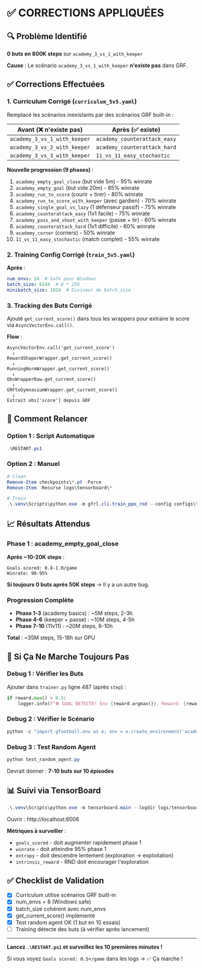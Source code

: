 # ✅ CORRECTIONS APPLIQUÉES

## 🔍 Problème Identifié

**0 buts en 800K steps** sur `academy_3_vs_1_with_keeper`

**Cause** : Le scénario `academy_3_vs_1_with_keeper` **n'existe pas** dans GRF.

## ✅ Corrections Effectuées

### 1. Curriculum Corrigé (`curriculum_5v5.yaml`)

Remplacé les scénarios inexistants par des scénarios GRF built-in :

| Avant (❌ n'existe pas) | Après (✅ existe) |
|------------------------|------------------|
| `academy_3_vs_1_with_keeper` | `academy_counterattack_easy` |
| `academy_3_vs_2_with_keeper` | `academy_counterattack_hard` |
| `academy_3_vs_3_with_keeper` | `11_vs_11_easy_stochastic` |

**Nouvelle progression (9 phases)** :
1. `academy_empty_goal_close` (but vide 5m) - 95% winrate
2. `academy_empty_goal` (but vide 20m) - 85% winrate
3. `academy_run_to_score` (courir + tirer) - 80% winrate
4. `academy_run_to_score_with_keeper` (avec gardien) - 70% winrate
5. `academy_single_goal_vs_lazy` (1 défenseur passif) - 75% winrate
6. `academy_counterattack_easy` (1v1 facile) - 75% winrate
7. `academy_pass_and_shoot_with_keeper` (passe + tir) - 60% winrate
8. `academy_counterattack_hard` (1v1 difficile) - 60% winrate
9. `academy_corner` (corners) - 50% winrate
10. `11_vs_11_easy_stochastic` (match complet) - 55% winrate

### 2. Training Config Corrigé (`train_5v5.yaml`)

**Après** :
```yaml
num_envs: 24  # Safe pour Windows
batch_size: 6144  # 8 * 256
minibatch_size: 1024  # Diviseur de batch_size
```

### 3. Tracking des Buts Corrigé

Ajouté `get_current_score()` dans tous les wrappers pour extraire le score via `AsyncVectorEnv.call()`.

**Flow** :
```
AsyncVectorEnv.call('get_current_score')
  ↓
RewardShaperWrapper.get_current_score()
  ↓
RunningNormWrapper.get_current_score()
  ↓
ObsWrapperRaw.get_current_score()
  ↓
GRFtoGymnasiumWrapper.get_current_score()
  ↓
Extrait obs['score'] depuis GRF
```

## 🚀 Comment Relancer

### Option 1 : Script Automatique

```powershell
.\RESTART.ps1
```

### Option 2 : Manuel

```powershell
# Clean
Remove-Item checkpoints\*.pt -Force
Remove-Item -Recurse logs\tensorboard\*

# Train
.\.venv\Scripts\python.exe -m gfrl.cli.train_ppo_rnd --config configs\train_5v5.yaml
```

## 📈 Résultats Attendus

### Phase 1 : academy_empty_goal_close

**Après ~10-20K steps** :
```
Goals scored: 0.8-1.0/game
Winrate: 90-95%
```

**Si toujours 0 buts après 50K steps** → Il y a un autre bug.

### Progression Complète

- **Phase 1-3** (academy basics) : ~5M steps, 2-3h
- **Phase 4-6** (keeper + passe) : ~10M steps, 4-5h  
- **Phase 7-10** (11v11) : ~20M steps, 8-10h

**Total** : ~35M steps, 15-18h sur GPU

## 🔧 Si Ça Ne Marche Toujours Pas

### Debug 1 : Vérifier les Buts

Ajouter dans `trainer.py` ligne 487 (après `step`) :

```python
if reward.max() > 0.5:
    logger.info(f"⚽ GOAL DETECTE! Env {reward.argmax()}, Reward: {reward.max():.2f}")
```

### Debug 2 : Vérifier le Scénario

```powershell
python -c "import gfootball.env as e; env = e.create_environment('academy_empty_goal_close', representation='raw'); print('Scenario OK')"
```

### Debug 3 : Test Random Agent

```powershell
python test_random_agent.py
```

Devrait donner : **7-10 buts sur 10 épisodes**

## 📊 Suivi via TensorBoard

```powershell
.\.venv\Scripts\python.exe -m tensorboard.main --logdir logs/tensorboard
```

Ouvrir : http://localhost:6006

**Métriques à surveiller** :
- `goals_scored` - doit augmenter rapidement phase 1
- `winrate` - doit atteindre 95% phase 1
- `entropy` - doit descendre lentement (exploration → exploitation)
- `intrinsic_reward` - RND doit encourager l'exploration

## ✅ Checklist de Validation

- [x] Curriculum utilise scénarios GRF built-in
- [x] num_envs = 8 (Windows safe)
- [x] batch_size cohérent avec num_envs
- [x] get_current_score() implémenté
- [x] Test random agent OK (1 but en 10 essais)
- [ ] Training détecte des buts (à vérifier après lancement)

---

**Lancez `.\RESTART.ps1` et surveillez les 10 premières minutes !**

Si vous voyez `Goals scored: 0.5+/game` dans les logs → ✅ Ça marche !
